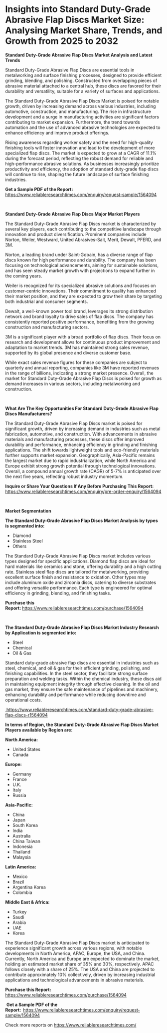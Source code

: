 <p><h1>Insights into Standard Duty-Grade Abrasive Flap Discs Market Size: Analysing Market Share, Trends, and Growth from 2025 to 2032</h1></p><p><strong>Standard Duty-Grade Abrasive Flap Discs Market Analysis and Latest Trends</strong></p>
<p><p>Standard Duty-Grade Abrasive Flap Discs are essential tools in metalworking and surface finishing processes, designed to provide efficient grinding, blending, and polishing. Constructed from overlapping pieces of abrasive material attached to a central hub, these discs are favored for their durability and versatility, suitable for a variety of surfaces and applications.</p><p>The Standard Duty-Grade Abrasive Flap Discs Market is poised for notable growth, driven by increasing demand across various industries, including automotive, construction, and manufacturing. The rise in infrastructure development and a surge in manufacturing activities are significant factors contributing to market expansion. Furthermore, the trend towards automation and the use of advanced abrasive technologies are expected to enhance efficiency and improve product offerings.</p><p>Rising awareness regarding worker safety and the need for high-quality finishing tools will foster innovation and lead to the development of more specialized flap discs. The market is expected to grow at a CAGR of 11.1% during the forecast period, reflecting the robust demand for reliable and high-performance abrasive solutions. As businesses increasingly prioritize productivity and efficiency, the adoption of standard duty-grade flap discs will continue to rise, shaping the future landscape of surface finishing industries.</p></p>
<p><strong>Get a Sample PDF of the Report:&nbsp;</strong> <a href="https://www.reliableresearchtimes.com/enquiry/request-sample/1564094?utm_campaign=2774&utm_medium=2&utm_source=Github&utm_content=ia&utm_term=11042025&utm_id=standard-duty-grade-abrasive-flap-discs">https://www.reliableresearchtimes.com/enquiry/request-sample/1564094</a></p>
<p>&nbsp;</p>
<p><strong>Standard Duty-Grade Abrasive Flap Discs Major Market Players</strong></p>
<p><p>The Standard Duty-Grade Abrasive Flap Discs market is characterized by several key players, each contributing to the competitive landscape through innovation and product diversification. Prominent companies include Norton, Weiler, Westward, United Abrasives-Sait, Merit, Dewalt, PFERD, and 3M.</p><p>Norton, a leading brand under Saint-Gobain, has a diverse range of flap discs known for high performance and durability. The company has been focusing on technological advancements, aiming for sustainable solutions, and has seen steady market growth with projections to expand further in the coming years.</p><p>Weiler is recognized for its specialized abrasive solutions and focuses on customer-centric innovations. Their commitment to quality has enhanced their market position, and they are expected to grow their share by targeting both industrial and consumer segments.</p><p>Dewalt, a well-known power tool brand, leverages its strong distribution network and brand loyalty to drive sales of flap discs. The company has consistently reported positive performance, benefiting from the growing construction and manufacturing sectors.</p><p>3M is a significant player with a broad portfolio of flap discs. Their focus on research and development allows for continuous product improvement and adaptation to market trends. 3M has maintained strong sales revenue, supported by its global presence and diverse customer base.</p><p>While exact sales revenue figures for these companies are subject to quarterly and annual reporting, companies like 3M have reported revenues in the range of billions, indicating a strong market presence. Overall, the market for Standard Duty-Grade Abrasive Flap Discs is poised for growth as demand increases in various sectors, including metalworking and construction.</p></p>
<p>&nbsp;</p>
<p><strong>What Are The Key Opportunities For Standard Duty-Grade Abrasive Flap Discs Manufacturers?</strong></p>
<p><p>The Standard Duty-Grade Abrasive Flap Discs market is poised for significant growth, driven by increasing demand in industries such as metal fabrication, automotive, and construction. With advancements in abrasive materials and manufacturing processes, these discs offer improved durability and performance, enhancing efficiency in grinding and finishing applications. The shift towards lightweight tools and eco-friendly materials further supports market expansion. Geographically, Asia-Pacific remains the largest market due to rapid industrialization, while North America and Europe exhibit strong growth potential through technological innovations. Overall, a compound annual growth rate (CAGR) of 5-7% is anticipated over the next five years, reflecting robust industry momentum.</p></p>
<p><strong>Inquire or Share Your Questions If Any Before Purchasing This Report:</strong> <a href="https://www.reliableresearchtimes.com/enquiry/pre-order-enquiry/1564094?utm_campaign=2774&utm_medium=2&utm_source=Github&utm_content=ia&utm_term=11042025&utm_id=standard-duty-grade-abrasive-flap-discs">https://www.reliableresearchtimes.com/enquiry/pre-order-enquiry/1564094</a></p>
<p>&nbsp;</p>
<p><strong>Market Segmentation</strong></p>
<p><strong>The Standard Duty-Grade Abrasive Flap Discs Market Analysis by types is segmented into:</strong></p>
<p><ul><li>Diamond</li><li>Stainless Steel</li><li>Others</li></ul></p>
<p><p>The Standard Duty-Grade Abrasive Flap Discs market includes various types designed for specific applications. Diamond flap discs are ideal for hard materials like ceramics and stone, offering durability and a high cutting rate. Stainless steel flap discs are tailored for metalworking, providing excellent surface finish and resistance to oxidation. Other types may include aluminum oxide and zirconia discs, catering to diverse substrates and offering versatile performance. Each type is engineered for optimal efficiency in grinding, blending, and finishing tasks.</p></p>
<p><strong>Purchase this Report:&nbsp;</strong><a href="https://www.reliableresearchtimes.com/purchase/1564094?utm_campaign=2774&utm_medium=2&utm_source=Github&utm_content=ia&utm_term=11042025&utm_id=standard-duty-grade-abrasive-flap-discs">https://www.reliableresearchtimes.com/purchase/1564094</a></p>
<p>&nbsp;</p>
<p><strong>The Standard Duty-Grade Abrasive Flap Discs Market Industry Research by Application is segmented into:</strong></p>
<p><ul><li>Steel</li><li>Chemical</li><li>Oil & Gas</li></ul></p>
<p><p>Standard duty-grade abrasive flap discs are essential in industries such as steel, chemical, and oil & gas for their efficient grinding, polishing, and finishing capabilities. In the steel sector, they facilitate strong surface preparation and welding tasks. Within the chemical industry, these discs aid in maintaining equipment integrity through effective cleaning. In the oil and gas market, they ensure the safe maintenance of pipelines and machinery, enhancing durability and performance while reducing downtime and operational costs.</p></p>
<p><a href="https://www.reliableresearchtimes.com/standard-duty-grade-abrasive-flap-discs-r1564094?utm_campaign=2774&utm_medium=2&utm_source=Github&utm_content=ia&utm_term=11042025&utm_id=standard-duty-grade-abrasive-flap-discs">&nbsp;https://www.reliableresearchtimes.com/standard-duty-grade-abrasive-flap-discs-r1564094</a></p>
<p><strong>In terms of Region, the Standard Duty-Grade Abrasive Flap Discs Market Players available by Region are:</strong></p>
<p>
    <p> <strong> North America: </strong>
        <ul>
            <li>United States</li>
            <li>Canada</li>
        </ul>
        </p> 
    <p> <strong> Europe: </strong>
        <ul>
            <li>Germany</li>
            <li>France</li>
            <li>U.K.</li>
            <li>Italy</li>
            <li>Russia</li>
        </ul>
        </p> 
    <p> <strong> Asia-Pacific: </strong>
        <ul>
            <li>China</li>
            <li>Japan</li>
            <li>South Korea</li>
            <li>India</li>
            <li>Australia</li>
            <li>China Taiwan</li>
            <li>Indonesia</li>
            <li>Thailand</li>
            <li>Malaysia</li>
        </ul>
        </p> 
    <p> <strong> Latin America: </strong>
        <ul>
            <li>Mexico</li>
            <li>Brazil</li>
            <li>Argentina Korea</li>
            <li>Colombia</li>
        </ul>
        </p> 
    <p> <strong> Middle East & Africa: </strong>
        <ul>
            <li>Turkey</li>
            <li>Saudi</li>
            <li>Arabia</li>
            <li>UAE</li>
            <li>Korea</li>
        </ul>
    </p>
    </p>
<p><p>The Standard Duty-Grade Abrasive Flap Discs market is anticipated to experience significant growth across various regions, with notable developments in North America, APAC, Europe, the USA, and China. Currently, North America and Europe are expected to dominate the market, holding an estimated market share of 35% and 30%, respectively. APAC follows closely with a share of 25%. The USA and China are projected to contribute approximately 10% collectively, driven by increasing industrial applications and technological advancements in abrasive materials.</p></p>
<p><strong>Purchase this Report: </strong><a href="https://www.reliableresearchtimes.com/purchase/1564094?utm_campaign=2774&utm_medium=2&utm_source=Github&utm_content=ia&utm_term=11042025&utm_id=standard-duty-grade-abrasive-flap-discs">https://www.reliableresearchtimes.com/purchase/1564094</a></p>
<p>&nbsp;<strong>Get a Sample PDF of the Report:&nbsp;&nbsp;</strong><a href="https://www.reliableresearchtimes.com/enquiry/request-sample/1564094?utm_campaign=2774&utm_medium=2&utm_source=Github&utm_content=ia&utm_term=11042025&utm_id=standard-duty-grade-abrasive-flap-discs">https://www.reliableresearchtimes.com/enquiry/request-sample/1564094</a></p>
<p><strong></strong></p>
<p>Check more reports on <a href="https://www.reliableresearchtimes.com/?utm_campaign=2774&utm_medium=2&utm_source=Github&utm_content=ia&utm_term=11042025&utm_id=standard-duty-grade-abrasive-flap-discs">https://www.reliableresearchtimes.com/</a></p>